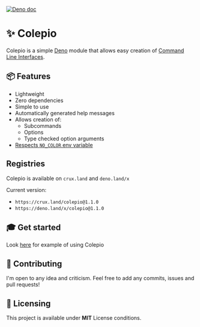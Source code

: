 [![Deno doc](https://doc.deno.land/badge.svg)](https://doc.deno.land/https://deno.land/x/colepio/mod.ts)

# ✨ Colepio

Colepio is a simple [Deno](https://github.com/denoland/deno) module that allows
easy creation of
[Command Line Interfaces](https://en.wikipedia.org/wiki/Command-line_interface).

## 📦 Features

- Lightweight
- Zero dependencies
- Simple to use
- Automatically generated help messages
- Allows creation of:
  - Subcommands
  - Options
  - Type checked option arguments
- [Respects `NO_COLOR` env variable](https://no-color.org/)

## Registries

Colepio is available on `crux.land` and `deno.land/x`

Current version:

- `https://crux.land/colepio@1.1.0`
- `https://deno.land/x/colepio@1.1.0`

## 🎓 Get started

Look [here](./example.ts) for example of using Colepio

## 🤝 Contributing

I'm open to any idea and criticism. Feel free to add any commits, issues and
pull requests!

## 📝 Licensing

This project is available under **MIT** License conditions.
